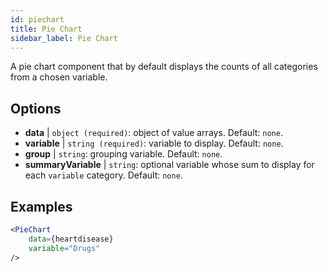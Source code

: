 ```yaml
---
id: piechart
title: Pie Chart
sidebar_label: Pie Chart
---
```


A pie chart component that by default displays the counts of all categories from a chosen variable.

## Options

* __data__ | `object (required)`: object of value arrays. Default: `none`.
* __variable__ | `string (required)`: variable to display. Default: `none`.
* __group__ | `string`: grouping variable. Default: `none`.
* __summaryVariable__ | `string`: optional variable whose sum to display for each `variable` category. Default: `none`.


## Examples

```jsx live
<PieChart 
    data={heartdisease} 
    variable="Drugs"
/>
```

